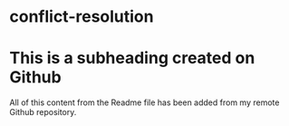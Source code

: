 # conflict-resolution

# This is a subheading created on Github

All of this content from the Readme file has been added from my remote Github repository. 